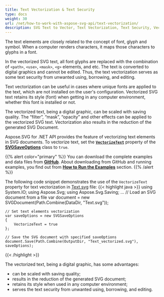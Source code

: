```yaml
---
title: Text Vectorization & Text Security
type: docs
weight: 30
url: /net/how-to-work-with-aspose-svg-api/text-vectorization/
description: SVG Text to Vector, Text Vectorization, Text Security, Vectorize Text 
---
```


The text elements are closely related to the concept of font, glyph and symbol. When a computer renders characters, it maps those characters to glyphs in a font.

In the vectorized SVG text, all font glyphs are replaced with the combination of `<path>`, `<use>`, `<mask>`, `<g>` elements, and etc.  The text is converted to digital graphics and cannot be edited. Thus, the text vectorization serves as some text security from unwanted using, borrowing,  and editing.

Text vectorization can be useful in cases where unique fonts are applied to the text, which are not installed on the user's configuration. Vectorized SVG text retains its style (font) when getting in any computer environment, whether this font is installed or not.

The vectorized text, being a digital graphic, can be scaled with saving quality. The “filter”, “mask”, “opacity” and other effects can be applied to the vectorized SVG text. Vectorization also results in the reduction of the generated SVG Document.

Aspose.SVG for .NET API provides the feature of vectorizing text elements in SVG documents. To vectorize text, set the [**`VectorizeText`**](https://apireference.aspose.com/svg/net/aspose.svg.saving/svgsaveoptions/properties/vectorizetext) property of the [**SVGSaveOptions**](https://apireference.aspose.com/svg/net/aspose.svg.saving/svgsaveoptions) class to `true`.

{{% alert color="primary" %}} 
You can download the complete examples and data files from [**GitHub**](https://github.com/aspose-svg/Aspose.SVG-Documentation). About downloading from GitHub and running examples, you find out from [**How to Run the Examples**](http://docs.aspose.com/svg/net/how-to-run-the-tests) section.
{{% /alert %}} 

The following code snippet demonstrates the use of the `VectorizeText` property for text vectorization in [Text.svg](http://docs.aspose.com/svg/net/how-to-work-with-aspose-svg-api/text-vectorization/Text.svg) file:
{{< highlight java >}}
using System.IO;
using Aspose.Svg;
using Aspose.Svg.Saving;
...
    // Load an SVG document from a file
    var document = new SVGDocument(Path.Combine(DataDir, "Text.svg"));

    // Set text elements vectorization 
    var saveOptions = new SVGSaveOptions
    {
        VectorizeText = true
    };
    
    // Save the SVG document with specified saveOptions
    document.Save(Path.Combine(OutputDir, "Text_vectorized.svg"), saveOptions);
{{< /highlight >}}

The vectorized text, being a digital graphic, has some advantages:
 - can be scaled with saving quality;
 - results in the reduction of the generated SVG document;
 - retains its style when used in any computer environment;
 - serves the text security from unwanted using, borrowing,  and editing.



